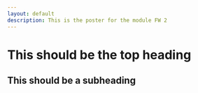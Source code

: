 ```yaml
---
layout: default
description: This is the poster for the module FW 2
---
```

# This should be the top heading
## This should be a subheading